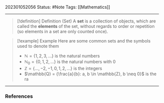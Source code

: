 202301052056
Status: #Note
Tags: [[Mathematics]]

___

>[!definition] Definition (Set)
>A **set** is a collection of objects, which are called the **elements** of the set, without regards to order or repetition (so elements in a set are only counted once).

>[!example] Example
>Here are some common sets and the symbols used to denote them
>+ $\mathbb{N} = \{1, 2, 3, \ldots\}$ is the natural numbers
>+ $\mathbb{N}_0 = \{0, 1, 2, \ldots\}$ is the natural numbers with 0
>+ $\mathbb{Z} = \{\ldots, -2, -1, 0, 1, 2, \ldots\}$ is the integers
>+ $\mathbb{Q} = \{\frac{a}{b}: a, b \in \mathbb{Z}, b \neq 0}$ is the ra


___
### References